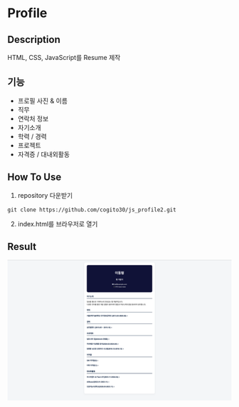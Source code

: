 # Profile

## Description
HTML, CSS, JavaScript를 Resume 제작

## 기능
- 프로필 사진 & 이름
- 직무
- 연락처 정보
- 자기소개
- 학력 / 경력
- 프로젝트
- 자격증 / 대내외활동

## How To Use
1) repository 다운받기
```
git clone https://github.com/cogito30/js_profile2.git
```
2) index.html를 브라우저로 열기

## Result
![Profile 결과물1](./result/result1.png)
